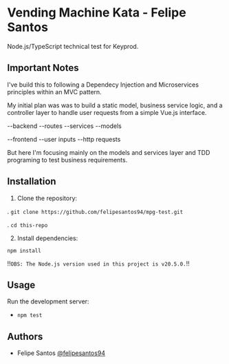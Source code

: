 # Vending Machine Kata - Felipe Santos

Node.js/TypeScript technical test for Keyprod.

## Important Notes

I've build this to following a Dependecy Injection and Microservices principles within an MVC pattern.

My initial plan was was to build a static model, business service logic, and a controller layer to handle user requests from a simple Vue.js interface.

--backend
  --routes
  --services
  --models

--frontend
  --user inputs
  --http requests

But here I'm focusing mainly on the models and services layer and TDD programing to test business requirements.

## Installation

1. Clone the repository:
   
. `git clone https://github.com/felipesantos94/mpg-test.git`

. `cd this-repo`

2. Install dependencies:

`npm install`

!!`OBS: The Node.js version used in this project is v20.5.0.`!!

## Usage

Run the development server:

- `npm test`

## Authors

- Felipe Santos [@felipesantos94](https://github.com/felipesantos94)
